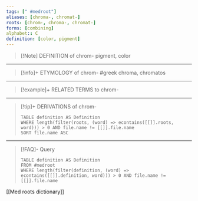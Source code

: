 ```yaml
---
tags: [" #medroot"]
aliases: [chroma-, chromat-]
roots: [chrom-, chroma-, chromat-]
forms: [combining]
alphabet:: C
definition: [color, pigment]
---
```

>[!Note] DEFINITION of chrom-
>pigment, color
_____
>[!info]+ ETYMOLOGY of chrom-
>#greek chroma, chromatos
_____
>[!example]+ RELATED TERMS to chrom-
>
_____
>[!tip]+ DERIVATIONS of chrom-
>```dataview
>TABLE definition AS Definition 
>WHERE length(filter(roots, (word) => econtains([[]].roots, word))) > 0 AND file.name != [[]].file.name
>SORT file.name ASC
>```
_____
>[!FAQ]- Query
>```dataview
>TABLE definition AS Definition
>FROM #medroot
>WHERE length(filter(definition, (word) => econtains([[]].definition, word))) > 0 AND file.name != [[]].file.name
>```

[[Med roots dictionary]]